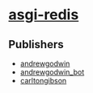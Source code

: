 # [asgi-redis](https://pypi.org/project/asgi-redis)



## Publishers
- [andrewgodwin](https://pypi.org/user/andrewgodwin)
- [andrewgodwin_bot](https://pypi.org/user/andrewgodwin_bot)
- [carltongibson](https://pypi.org/user/carltongibson)

